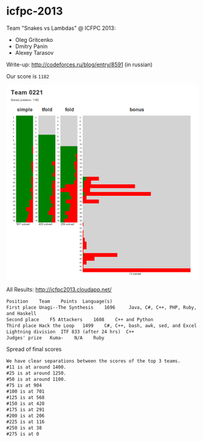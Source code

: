 icfpc-2013
==========

Team "Snakes vs Lambdas" @ ICFPC 2013:
 * Oleg Gritcenko
 * Dmitry Panin
 * Alexey Tarasov

Write-up: http://codeforces.ru/blog/entry/8591 (in russian)

Our score is `1182`

![](icfpc-2013-scores.png)

All Results: http://icfpc2013.cloudapp.net/

```
Position	Team	Points	Language(s)
First place	Unagi--The Synthesis	1696	 Java, C#, C++, PHP, Ruby, and Haskell
Second place	F5 Attackers	1608	C++ and Python
Third place	Hack the Loop	1499	C#, C++, bash, awk, sed, and Excel
Lightning division	ITF	833 (after 24 hrs)	C++
Judges' prize	Kuma-	 N/A	Ruby
```

Spread of final scores

```
We have clear separations between the scores of the top 3 teams.
#11 is at around 1400.
#25 is at around 1250.
#50 is at around 1100.
#75 is at 904
#100 is at 701
#125 is at 568
#150 is at 428
#175 is at 291
#200 is at 206
#225 is at 116
#250 is at 38
#275 is at 0
```
